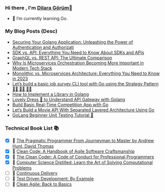 ### Hi there , I'm [Dilara Görüm](https://www.linkedin.com/in/dilara-g%C3%B6r%C3%BCm-680209141/)👋

- 🌱 I’m currently learning Go.

### My Blog Posts (Desc)
- [Securing Your Golang Application: Unleashing the Power of Authentication and Authorizati](https://medium.com/@dilaragorum/securing-your-golang-application-unleashing-the-power-of-authentication-and-authorization-94686e2fc683)
- [SDK vs. API: Everything You Need to Know About SDKs and APIs](https://ninetailed.io/blog/sdk-vs-api/?utm_content=buffer44c52&utm_medium=social&utm_source=linkedin.com&utm_campaign=buffer)
- [GraphQL vs. REST API: The Ultimate Comparison](https://ninetailed.io/blog/graphql-vs-rest-api/)
- [Why Is Microservices Orchestration Becoming More Important in Modern Tech Stack](https://ninetailed.io/blog/microservices-orchestration/)
- [Monolithic vs. Microservices Architecture: Everything You Need to Know in 2023](https://ninetailed.io/blog/monolithic-vs-microservices/)
- [Let’s build a basic job survey CLI tool with Go using the Strategy Pattern 👩‍🚀 👩‍🔬 👩‍💻](https://medium.com/@dilaragorum/lets-build-a-basic-job-survey-cli-tool-with-go-using-the-strategy-pattern-17632ea52d2b)
- [How to Implement a Library in Golang](https://medium.com/better-programming/how-to-implement-a-shared-library-in-golang-eeaf466de9fd)
- [Lovely Dress 👗 to Understand API Gateway with Golang](https://medium.com/@dilaragorum/lovely-dress-to-understand-api-gateway-with-golang-660effb560a1)
- [Build Basic Real-Time Competition App with Go](https://medium.com/@dilaragorum/build-basic-real-time-competition-app-with-go-96c2ca0d35bf)
- [Let’s Build a Movie API With Separated Layered Architecture Using Go](https://medium.com/@dilaragorum/lets-build-a-movie-api-with-clean-architecture-ef1f555b563d)
- [GoLang Beginner Unit Testing Tutorial 🚀](https://medium.com/@dilaragorum/golang-beginner-unit-testing-tutorial-98d700d40679)

<!--
**dilaragorum/dilaragorum** is a ✨ _special_ ✨ repository because its `README.md` (this file) appears on your GitHub profile.

Here are some ideas to get you started:

 ...

- 👯 I’m looking to collaborate on ...
- 🤔 I’m looking for help with ...
- 💬 Ask me about ...
- 📫 How to reach me: ...
- 😄 Pronouns: ...
- ⚡ Fun fact: ...
-->

### Technical Book List 📚 
- [x] 📖 [The Pragmatic Programmer From Journeyman to Master by Andrew Hunt, David Thomas](https://www.amazon.com.tr/Pragmatic-Programmer-Andrew-Hunt/dp/020161622X)
- [x] 📖 [Clean Code: A Handbook of Agile Software Craftsmanship](https://www.amazon.com.tr/Clean-Code-Handbook-Software-Craftsmanship/dp/0132350882)
- [x] 📖 [The Clean Coder: A Code of Conduct for Professional Programmers](https://www.amazon.com/Clean-Coder-Conduct-Professional-Programmers/dp/0137081073)
- [x] 📖 [Computer Science Distilled: Learn the Art of Solving Computational Problems](https://www.amazon.com/Computer-Science-Distilled-Computational-Problems/dp/0997316020)
- [ ] 📖 [Continuous Delivery](https://www.amazon.com/Continuous-Delivery-Deployment-Automation-Addison-Wesley/dp/0321601912)
- [ ] 📖 [Test Driven Development: By Example](https://www.amazon.com/Test-Driven-Development-Kent-Beck/dp/0321146530) 
- [ ] 📖 [Clean Agile: Back to Basics](https://www.amazon.com/Clean-Agile-Basics-Robert-Martin/dp/0135781868)

